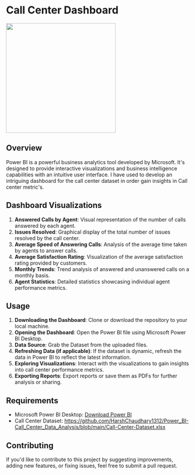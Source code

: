 # Call Center Dashboard
<img src="https://blog-assets.freshworks.com/freshdesk/wp-content/uploads/2021/06/09171413/Blog-cover-for-call-center-stress.jpg" height="300">

## Overview
Power BI is a powerful business analytics tool developed by Microsoft. It's designed to provide interactive visualizations and business intelligence capabilities with an intuitive user interface. I have used to develop an intriguing dashboard for the call center dataset in order gain insights in Call center metric's.

## Dashboard Visualizations
1. **Answered Calls by Agent**: Visual representation of the number of calls answered by each agent.
2. **Issues Resolved**: Graphical display of the total number of issues resolved by the call center.
3. **Average Speed of Answering Calls**: Analysis of the average time taken by agents to answer calls.
4. **Average Satisfaction Rating**: Visualization of the average satisfaction rating provided by customers.
5. **Monthly Trends**: Trend analysis of answered and unanswered calls on a monthly basis.
6. **Agent Statistics**: Detailed statistics showcasing individual agent performance metrics.

## Usage
1. **Downloading the Dashboard**: Clone or download the repository to your local machine.
2. **Opening the Dashboard**: Open the Power BI file using Microsoft Power BI Desktop.
3. **Data Source**: Grab the Dataset from the uploaded files.
4. **Refreshing Data (if applicable)**: If the dataset is dynamic, refresh the data in Power BI to reflect the latest information.
5. **Exploring Visualizations**: Interact with the visualizations to gain insights into call center performance metrics.
6. **Exporting Reports**: Export reports or save them as PDFs for further analysis or sharing.

## Requirements
- Microsoft Power BI Desktop: [Download Power BI](https://powerbi.microsoft.com/en-us/desktop/)
- Call Center Dataset: https://github.com/HarshChaudhary1312/Power_BI-Call_Center_Data_Analysis/blob/main/Call-Center-Dataset.xlsx

## Contributing
If you'd like to contribute to this project by suggesting improvements, adding new features, or fixing issues, feel free to submit a pull request.

